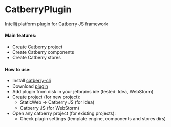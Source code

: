 # CatberryPlugin
Intellij platform plugin for Catberry JS framework

#### Main features:
* Create Catberry project
* Create Catberry components
* Create Catberry stores

#### How to use:
* Install [catberry-cli](https://www.npmjs.com/package/catberry-cli)
* Download [plugin](https://yadi.sk/d/Ws4bwFAjq3oxN)
* Add plugin from disk in your jetbrains ide (tested: Idea, WebStorm)
* Create project (for new project):
	* StaticWeb -> Catberry JS (for Idea)
	* Catberry JS (for WebStorm)
* Open any catberry project (for existing projects):
	* Check plugin settings (template engine, components and stores dirs)
